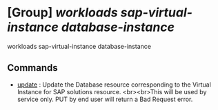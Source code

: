 # [Group] _workloads sap-virtual-instance database-instance_

workloads sap-virtual-instance database-instance

## Commands

- [update](/Commands/workloads/sap-virtual-instance/database-instance/_update.md)
: Update the Database resource corresponding to the Virtual Instance for SAP solutions resource. &lt;br&gt;&lt;br&gt;This will be used by service only. PUT by end user will return a Bad Request error.
